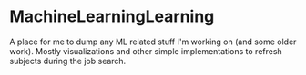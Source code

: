 # MachineLearningLearning
A place for me to dump any ML related stuff I'm working on (and some older work). Mostly visualizations and other simple implementations to refresh subjects during the job search.
